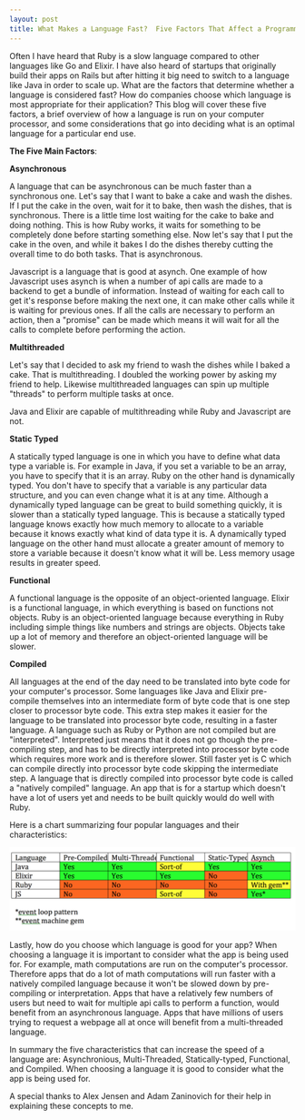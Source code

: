 ```yaml
---
layout: post
title: What Makes a Language Fast?  Five Factors That Affect a Programming Language's Speed
---
```


Often I have heard that Ruby is a slow language compared to other languages like Go and Elixir.  I have also heard of startups that originally build their apps on Rails but after hitting it big need to switch to a language like Java in order to scale up.  What are the factors that determine whether a language is considered fast?  How do companies choose which language is most appropriate for their application?  This blog will cover these five factors, a brief overview of how a language is run on your computer processor, and some considerations that go into deciding what is an optimal language for a particular end use.

__The Five Main Factors__:

__Asynchronous__

A language that can be asynchronous can be much faster than a synchronous one.  Let's say that I want to bake a cake and wash the dishes.  If I put the cake in the oven, wait for it to bake, then wash the dishes, that is synchronous.  There is a little time lost waiting for the cake to bake and doing nothing.  This is how Ruby works, it waits for something to be completely done before starting something else.  Now let's say that I put the cake in the oven, and while it bakes I do the dishes thereby cutting the overall time to do both tasks.  That is asynchronous.

Javascript is a language that is good at asynch.  One example of how Javascript uses asynch is when a number of api calls are made to a backend to get a bundle of information.  Instead of waiting for each call to get it's response before making the next one, it can make other calls while it is waiting for previous ones.  If all the calls are necessary to perform an action, then a "promise" can be made which means it will wait for all the calls to complete before performing the action.

__Multithreaded__

Let's say that I decided to ask my friend to wash the dishes while I baked a cake.  That is multithreading.  I doubled the working power by asking my friend to help.  Likewise multithreaded languages can spin up multiple "threads" to perform multiple tasks at once.

Java and Elixir are capable of multithreading while Ruby and Javascript are not.

__Static Typed__

A statically typed language is one in which you have to define what data type a variable is.  For example in Java, if you set a variable to be an array, you have to specify that it is an array.  Ruby on the other hand is dynamically typed.  You don't have to specify that a variable is any particular data structure, and you can even change what it is at any time.  Although a dynamically typed language can be great to build something quickly, it is slower than a statically typed language.  This is because a statically typed language knows exactly how much memory to allocate to a variable because it knows exactly what kind of data type it is.  A dynamically typed language on the other hand must allocate a greater amount of memory to store a variable because it doesn't know what it will be.  Less memory usage results in greater speed.

__Functional__

A functional language is the opposite of an object-oriented language.  Elixir is a functional language, in which everything is based on functions not objects.  Ruby is an object-oriented language because everything in Ruby including simple things like numbers and strings are objects.  Objects take up a lot of memory and therefore an object-oriented language will be slower.

__Compiled__

All languages at the end of the day need to be translated into byte code for your computer's processor.  Some languages like Java and Elixir pre-compile themselves into an intermediate form of byte code that is one step closer to processor byte code.  This extra step makes it easier for the language to be translated into processor byte code, resulting in a faster language.  A language such as Ruby or Python are not compiled but are "interpreted".  Interpreted just means that it does not go though the pre-compiling step, and has to be directly interpreted into processor byte code which requires more work and is therefore slower.  Still faster yet is C which can compile directly into processor byte code skipping the intermediate step.  A language that is directly compiled into processor byte code is called a "natively compiled" language.  An app that is for a startup which doesn't have a lot of users yet and needs to be built quickly would do well with Ruby.

Here is a chart summarizing four popular languages and their characteristics:

![Chart](./public/chart.png)

Lastly, how do you choose which language is good for your app?  When choosing a language it is important to consider what the app is being used for.  For example, math computations are run on the computer's processor.  Therefore apps that do a lot of math computations will run faster with a natively compiled language because it won't be slowed down by pre-compiling or interpretation.  Apps that have a relatively few numbers of users but need to wait for multiple api calls to perform a function, would benefit from an asynchronous language.  Apps that have millions of users trying to request a webpage all at once will benefit from a multi-threaded language.

In summary the five characteristics that can increase the speed of a language are: Asynchronious, Multi-Threaded, Statically-typed, Functional, and Compiled.  When choosing a language it is good to consider what the app is being used for.

A special thanks to Alex Jensen and Adam Zaninovich for their help in explaining these concepts to me.
